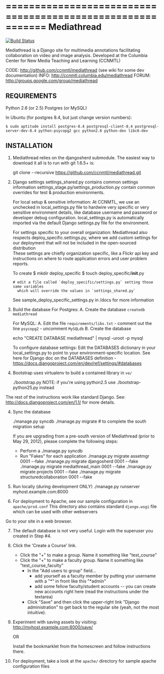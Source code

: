 ===========================================================
Mediathread
===========================================================

[![Build Status](https://travis-ci.org/ccnmtl/mediathread.png)](https://travis-ci.org/ccnmtl/mediathread)

Mediathread is a Django site for multimedia annotations facilitating
collaboration on video and image analysis. Developed at the Columbia
Center for New Media Teaching and Learning (CCNMTL)

CODE: http://github.com/ccnmtl/mediathread (see wiki for some dev documentation)
INFO: http://ccnmtl.columbia.edu/mediathread
FORUM: http://groups.google.com/group/mediathread

REQUIREMENTS
------------
Python 2.6 (or 2.5)
Postgres (or MySQL)

In Ubuntu (for postgres 8.4, but just change version numbers):

    $ sudo aptitude install postgres-8.4 postgresql-client-8.4 postgresql-server-dev-8.4 python-psycopg2 gcc python2.6 python-dev libc6-dev 


INSTALLATION
------------

1. Mediathread relies on the djangosherd submodule.  The easiest way to download
   it all is to run with git 1.6.5+ is:

    git clone --recursive https://github.com/ccnmtl/mediathread.git
    
2. Django settings
   settings_shared.py contains common settings information
   settings_stage.py/settings_production.py contain common overrides for test & production environments.
   
   For local setup & sensitive information:
     At CCNMTL, we use an unchecked in local_settings.py file to hardwire 
     very specific or very sensitive environment details, like database username and password
     or developer debug configuration. 
     local_settings.py is automatically imported via the default Django settings.py file
     for the environment.
     
   For settings specific to your overall organization:
     Mediathread also respects deploy_specific.settings.py, where we add custom settings 
     for our deployment that will not be included in the open-sourced distribution     
     These settings are chiefly organization specific, like a Flickr api key and 
     instructions on where to route application errors and user problem reports.
     
     To create
         $ mkdir deploy_specific
         $ touch deploy_specific/__init__.py

       # edit a file called `deploy_specific/settings.py` setting those same variables
         which will override the values in `settings_shared.py`

     See sample_deploy_specific_settings.py in /docs for more information   

2. Build the database
   For Postgres:
     A. Create the database `createdb mediathread`

   For MySQL:
     A. Edit the file `requirements/libs.txt`
        - comment out the line `psycopg2`
        - uncomment `MySQLdb`
     B. Create the database

    echo "CREATE DATABASE mediathread" | mysql -uroot -p mysql

   To configure database settings:
     Edit the DATABASES dictionary in your local_settings.py to point to your environment-specific location.
     See here for Django doc on the DATABASES definition - https://docs.djangoproject.com/en/dev/ref/settings/#databases

3. Bootstrap uses virtualenv to build a contained library in `ve/`

    ./bootstrap.py
    NOTE: if you're using python2.5 use ./bootstrap-python25.py instead

The rest of the instructions work like standard Django.  See:
 http://docs.djangoproject.com/en/1.1/ for more details.

4. Sync the database

    ./manage.py syncdb
    ./manage.py migrate # to complete the south migration setup
    
    If you are upgrading from a pre-south version of Mediathread
    (prior to May 29, 2012), please complete the following steps:
    * Perform a ./manage.py syncdb
    * Run "Fakes" for each application
    ./manage.py migrate assetmgr 0001 --fake
    ./manage.py migrate djangosherd 0001 --fake
    ./manage.py migrate mediathread_main 0001 --fake
    ./manage.py migrate projects 0001 --fake
    ./manage.py migrate structuredcollaboration 0001 --fake    

5. Run locally (during development ONLY)
    ./manage.py runserver myhost.example.com:8000

6. For deployment to Apache, see our sample configuration in `apache/prod.conf`
   This directory also contains standard `django.wsgi` file which can be used
   with other webservers

Go to your site in a web browser.

7. The default database is not very useful. Login with the superuser you
   created in Step #4.

8. Click the 'Create a Course' link.
    - Click the "+" to make a group.  Name it something like "test_course"
    - Click the "+" to make a faculty group.  Name it something like "test_course_faculty"
        - In the "Add users to group" field...
            - add yourself as a faculty member by putting your username with a "*" in front
              like this "*admin"
            - add some fellow faculty/student accounts -- you can create new accounts right here
              (read the instructions under the textarea)
        - Click "Save" and then click the upper-right link "Django administration" to get back to the regular site (yeah, not the most intuitive).

9. Experiment with saving assets by visiting:
   http://myhost.example.com:8000/save/
   
   OR
   
   Install the bookmarklet from the homescreen and follow instructions there.

10. For deployment, take a look at the `apache/` directory for sample apache configuration files